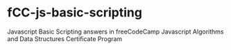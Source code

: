 # fCC-js-basic-scripting

Javascript Basic Scripting answers in freeCodeCamp Javascript Algorithms and Data Structures Certificate Program
